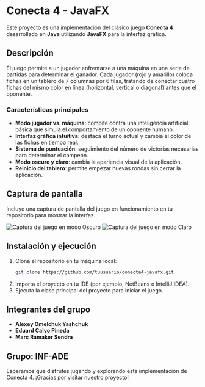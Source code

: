 # Conecta 4 - JavaFX

Este proyecto es una implementación del clásico juego **Conecta 4** desarrollado en **Java** utilizando **JavaFX** para la interfaz gráfica.

## Descripción

El juego permite a un jugador enfrentarse a una máquina en una serie de partidas para determinar el ganador. Cada jugador (rojo y amarillo) coloca fichas en un tablero de 7 columnas por 6 filas, tratando de conectar cuatro fichas del mismo color en línea (horizontal, vertical o diagonal) antes que el oponente.

### Características principales

- **Modo jugador vs. máquina**: compite contra una inteligencia artificial básica que simula el comportamiento de un oponente humano.
- **Interfaz gráfica intuitiva**: destaca el turno actual y cambia el color de las fichas en tiempo real.
- **Sistema de puntuación**: seguimiento del número de victorias necesarias para determinar el campeón.
- **Modo oscuro y claro**: cambia la apariencia visual de la aplicación.
- **Reinicio del tablero**: permite empezar nuevas rondas sin cerrar la aplicación.

## Captura de pantalla

Incluye una captura de pantalla del juego en funcionamiento en tu repositorio para mostrar la interfaz.

![Captura del juego en modo Oscuro](oscuro.png)
![Captura del juego en modo Claro](claro.png)

## Instalación y ejecución

1. Clona el repositorio en tu máquina local:
   ```bash
   git clone https://github.com/tuusuario/conecta4-javafx.git
   ```
2. Importa el proyecto en tu IDE (por ejemplo, NetBeans o IntelliJ IDEA).
3. Ejecuta la clase principal del proyecto para iniciar el juego.

## Integrantes del grupo

- **Alexey Omelchuk Yashchuk**
- **Eduard Calvo Pineda**
- **Marc Ramaker Sendra**

## Grupo: **INF-ADE**

Esperamos que disfrutes jugando y explorando esta implementación de Conecta 4. ¡Gracias por visitar nuestro proyecto!
